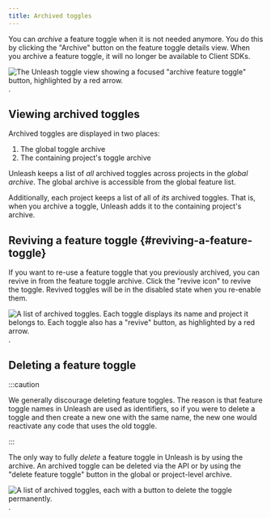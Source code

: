 ```yaml
---
title: Archived toggles
---
```


You can _archive_ a feature toggle when it is not needed anymore. You do this by clicking the "Archive" button on the feature toggle details view. When you archive a feature toggle, it will no longer be available to Client SDKs.

![The Unleash toggle view showing a focused "archive feature toggle" button, highlighted by a red arrow.](/img/archive-toggle.png 'Archiving a Feature Toggle').

## Viewing archived toggles

Archived toggles are displayed in two places:

1. The global toggle archive
2. The containing project's toggle archive

Unleash keeps a list of _all_ archived toggles across projects in the _global archive_. The global archive is accessible from the global feature list.

Additionally, each project keeps a list of all of _its_ archived toggles. That is, when you archive a toggle, Unleash adds it to the containing project's archive.

## Reviving a feature toggle {#reviving-a-feature-toggle}

If you want to re-use a feature toggle that you previously archived, you can revive in from the feature toggle archive. Click the "revive icon" to revive the toggle. Revived toggles will be in the disabled state when you re-enable them.

![A list of archived toggles. Each toggle displays its name and project it belongs to. Each toggle also has a "revive" button, as highlighted by a red arrow.](/img/archive-toggle-revive.png 'Reviving a Feature Toggle').

## Deleting a feature toggle

:::caution

We generally discourage deleting feature toggles. The reason is that feature toggle names in Unleash are used as identifiers, so if you were to delete a toggle and then create a new one with the same name, the new one would reactivate any code that uses the old toggle.

:::

The only way to fully _delete_ a feature toggle in Unleash is by using the archive. An archived toggle can be deleted via the API or by using the "delete feature toggle" button in the global or project-level archive.

![A list of archived toggles, each with a button to delete the toggle permanently.](/img/archive-toggle-delete.png).
